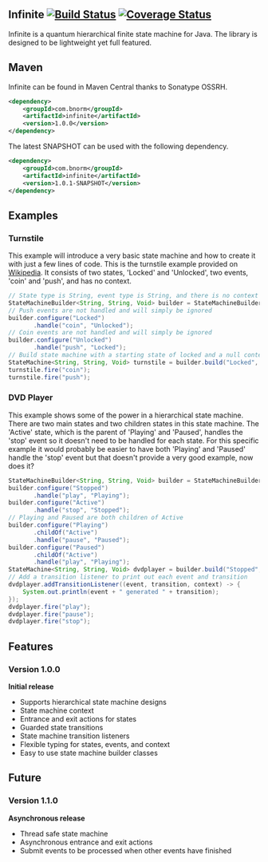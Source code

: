 ## Infinite [![Build Status](https://travis-ci.org/bnorm-software/infinite.svg?branch=master)](https://travis-ci.org/bnorm-software/infinite) [![Coverage Status](https://coveralls.io/repos/bnorm-software/infinite/badge.png?branch=master)](https://coveralls.io/r/bnorm-software/infinite?branch=master) ##

Infinite is a quantum hierarchical finite state machine for Java.  The library is designed to be lightweight yet full featured.

## Maven ##
Infinite can be found in Maven Central thanks to Sonatype OSSRH.

```xml
<dependency>
    <groupId>com.bnorm</groupId>
    <artifactId>infinite</artifactId>
    <version>1.0.0</version>
</dependency>
```

The latest SNAPSHOT can be used with the following dependency.

```xml
<dependency>
    <groupId>com.bnorm</groupId>
    <artifactId>infinite</artifactId>
    <version>1.0.1-SNAPSHOT</version>
</dependency>
```

## Examples ##

### Turnstile ###
This example will introduce a very basic state machine and how to create it with just a few lines of code.  This is the
turnstile example provided on [Wikipedia](http://en.wikipedia.org/wiki/Finite-state_machine#Example:_a_turnstile).  It
consists of two states, 'Locked' and 'Unlocked', two events, 'coin' and 'push', and has no context.

```java
// State type is String, event type is String, and there is no context
StateMachineBuilder<String, String, Void> builder = StateMachineBuilderFactory.create();
// Push events are not handled and will simply be ignored
builder.configure("Locked")
       .handle("coin", "Unlocked");
// Coin events are not handled and will simply be ignored
builder.configure("Unlocked")
       .handle("push", "Locked");
// Build state machine with a starting state of locked and a null context
StateMachine<String, String, Void> turnstile = builder.build("Locked", null);
turnstile.fire("coin");
turnstile.fire("push");
```

### DVD Player ###
This example shows some of the power in a hierarchical state machine.  There are two main states and two children states
in this state machine.  The 'Active' state, which is the parent of 'Playing' and 'Paused', handles the 'stop' event so
it doesn't need to be handled for each state.  For this specific example it would probably be easier to have both
'Playing' and 'Paused' handle the 'stop' event but that doesn't provide a very good example, now does it?

```java
StateMachineBuilder<String, String, Void> builder = StateMachineBuilderFactory.create();
builder.configure("Stopped")
       .handle("play", "Playing");
builder.configure("Active")
       .handle("stop", "Stopped");
// Playing and Paused are both children of Active
builder.configure("Playing")
       .childOf("Active")
       .handle("pause", "Paused");
builder.configure("Paused")
       .childOf("Active")
       .handle("play", "Playing");
StateMachine<String, String, Void> dvdplayer = builder.build("Stopped", null);
// Add a transition listener to print out each event and transition
dvdplayer.addTransitionListener((event, transition, context) -> {
    System.out.println(event + " generated " + transition);
});
dvdplayer.fire("play");
dvdplayer.fire("pause");
dvdplayer.fire("stop");
```

## Features ##

### Version 1.0.0 ###
**Initial release**
 - Supports hierarchical state machine designs
 - State machine context
 - Entrance and exit actions for states 
 - Guarded state transitions
 - State machine transition listeners
 - Flexible typing for states, events, and context
 - Easy to use state machine builder classes

## Future ##

### Version 1.1.0 ###
**Asynchronous release**
 - Thread safe state machine
 - Asynchronous entrance and exit actions
 - Submit events to be processed when other events have finished
